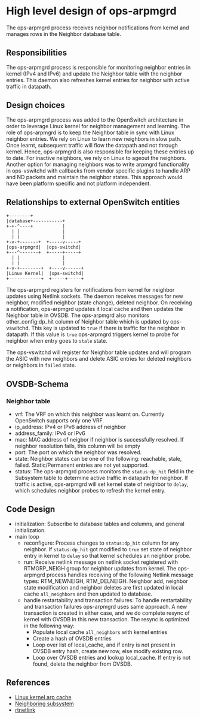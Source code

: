 High level design of ops-arpmgrd
================================

The ops-arpmgrd process receives neighbor notifications from kernel and manages rows in the Neighbor database table.

Responsibilities
-----------------
The ops-arpmgrd process is responsible for monitoring neighbor entries in kernel (IPv4 and IPv6) and update the Neighbor table with the neighbor entries. This daemon also refreshes kernel entries for neighbor with active traffic in datapath.

Design choices
-----------------
The ops-arpmgrd process was added to the OpenSwitch architecture in order to leverage Linux kernel for neighbor management and learning. The role of ops-arpmgrd is to keep the Neighbor table in sync with Linux neighbor entries. We rely on Linux to learn new neighbors in slow path. Once learnt, subsequent traffic will flow the datapath and not through kernel. Hence, ops-arpmgrd is also responsible for keeping these entries up to date. For inactive neighbors, we rely on Linux to ageout the neighbors. Another option for managing neighbors was to write arpmgrd functionality in ops-vswitchd with callbacks from vendor specific plugins to handle ARP and ND packets and maintain the neighbor states. This approach would have been platform specific and not platform independent.

Relationships to external OpenSwitch entities
---------------------------------------------
```ditaa
+--------+
|database+-----------+
+-+-^----+           |
  | |                |
  | |                |
+-v-+-------+  +-----v-----+
|ops-arpmgrd|  |ops-switchd|
+---^-------+  +-----+-----+
  | |                |
  | |                |
+-v-+--------+  +----v------+
|Linux Kernel|  |ops-switchd|
+------------+  +-----+-----+

```

The ops-arpmgrd registers for notifications from kernel for neighbor updates using Netlink sockets. The daemon receives messages for new neighbor, modified neighbor (state change), deleted neighbor. On receiving a notification, ops-arpmgrd updates it local cache and then updates the Neighbor table in OVSDB. The ops-arpmgrd also monitors other_config:dp_hit column of Neighbor table which is updated by ops-vswitchd. This key is updated to `true` if there is traffic for the neighbor in datapath. If this value is `true` ops-arpmgrd triggers kernel to probe for neighbor when entry goes to `stale` state.

The ops-vswitchd will register for Neighbor table updates and will program the ASIC with new neighbors and delete ASIC entries for deleted neighbors or neighbors in `failed` state.

OVSDB-Schema
------------
### Neighbor table
* vrf:
  The VRF on which this neighbor was learnt on. Currently OpenSwitch supports only one VRF.
* ip_address:
  IPv4 or IPv6 address of neighbor
* address_family:
  IPv4 or IPv6
* mac:
  MAC address of neigbor if neighbor is successfully resolved. If neighbor resolution fails, this column will be empty
* port:
  The port on which the neighbor was resolved.
* state:
  Neighbor states can be one of the following: reachable, stale, failed. Static/Permanent entries are not yet supported.
* status:
  The ops-arpmgrd process monitors the `status:dp_hit` field in the Subsystem table to determine active traffic in datapath for neighbor. If traffic is active, ops-arpmgrd will set kernel state of neighbor to `delay`, which schedules neighbor probes to refresh the kernel entry.

Code Design
-----------
* initialization: Subscribe to database tables and columns, and general initialization.
* main loop
  * reconfigure: Process changes to `status:dp_hit` column for any neighbor. If `status:dp_hit` got modified to `true` set state of neighbor entry in kernel to `delay` so that kernel schedules an neighbor probe.
  * run: Receive netlink message on netlink socket registered with RTMGRP_NEIGH group for neighbor updates from kernel. The ops-arpmgrd process handles receiving of the following Netlink message types: RTM_NEWNEIGH, RTM_DELNEIGH. Neighbor add, neighbor state modification and neighbor deletes are first updated in local cache `all_neighbors` and then updated to database.
  * handle restartability and transaction failures: To handle restartability and transaction failures ops-arpmgrd uses same approach. A new transaction is created in either case, and we do complete resync of kernel with OVSDB in this new transaction. The resync is optimized in the following way:
     - Populate local cache `all_neighbors` with kernel entries
     - Create a hash of OVSDB entries
     - Loop over list of local_cache, and if entry is not present in OVSDB entry hash, create new row, else modify existing row.
     - Loop over OVSDB entries and lookup local_cache. If entry is not found, delete the neighbor from OVSDB.

References
----------
* [Linux kernel arp cache](http://linux-ip.net/html/ether-arp.html)
* [Neighboring subsystem](http://www.linuxfoundation.org/collaborate/workgroups/networking/neighboring_subsystem)
* [rtnetlink](http://man7.org/linux/man-pages/man7/rtnetlink.7.html)
